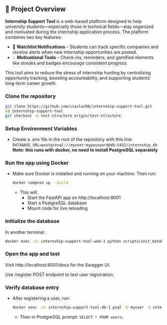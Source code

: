 ## 🎯 Project Overview

**Internship Support Tool** is a web-based platform designed to help university students—especially those in technical fields—stay organized and motivated during the internship application process. The platform combines two key features:

- 🔔 **Watchlist Notifications** – Students can track specific companies and receive alerts when new internship opportunities are posted.
- 💡 **Motivational Tools** – Check-ins, reminders, and gamified elements like streaks and badges encourage consistent progress.

This tool aims to reduce the stress of internship hunting by centralizing opportunity tracking, boosting accountability, and supporting students' long-term career growth.

### Clone the repository

```bash
git clone https://github.com/siaslas98/internship-support-tool.git
cd internship-support-tool
git checkout -b test-structure origin/test-structure
```

### Setup Environment Variables

- Create a .env file in the root of the repository with this line:
  `DATABASE_URL=postgresql://myuser:mypassword@db:5432/internship_db`
  **Note: this runs with docker, no need to install PostgreSQL separately**

### Run the app using Docker

- Make sure Docker is installed and running on your machine. Then run:
  ```bash
  docker compose up --build
  ```
  - This will:
    - Start the FastAPI app on http://localhost:8001
    - Start a PostgreSQL database
    - Mount code for live reloading

### Initialize the database

In another terminal:

```bash
docker exec -it internship-support-tool-web-1 python scripts/init_database.py
```

### Open the app and test

Visit http://localhost:8001/docs for the Swagger UI.

Use /register POST endpoint to test user registration.

### Verify database entry

- After registering a user, run:
  ```bash
  docker exec -it internship-support-tool-db-1 psql -U myuser -d internship_db
  ```
  - Then in PostgreSQL prompt:
    `SELECT * FROM users;`

